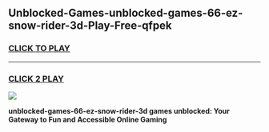 
## Unblocked-Games-unblocked-games-66-ez-snow-rider-3d-Play-Free-qfpek
<h3>
<a href="https://premium76.site?title=unblocked-games-66-ez-snow-rider-3d&ref=23A">CLICK TO PLAY</a></h3>
<hr>

<h3>
<a href="https://premium76.site?title=unblocked-games-66-ez-snow-rider-3d&ref=23A">CLICK 2 PLAY</a>
  
</h3>

<a href="https://premium76.site?title=unblocked-games-66-ez-snow-rider-3d&ref=23A"><img src="https://clearcache.store/games.png"></a>


**unblocked-games-66-ez-snow-rider-3d games unblocked: Your Gateway to Fun and Accessible Online Gaming**
